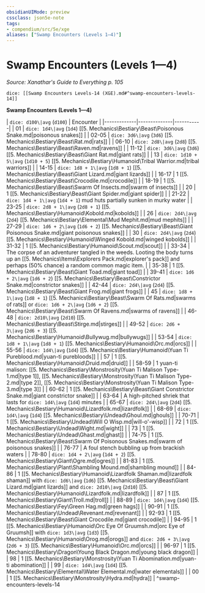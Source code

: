 ```yaml
---
obsidianUIMode: preview
cssclass: json5e-note
tags:
- compendium/src/5e/xge
aliases: ["Swamp Encounters (Levels 1—4)"]
---
```

# Swamp Encounters (Levels 1—4)
*Source: Xanathar's Guide to Everything p. 105* 

`dice: [[Swamp Encounters Levels-14 (XGE).md#^swamp-encounters-levels-14]]`

**Swamp Encounters (Levels 1—4)**

| `dice: d100\|avg` (`d100`) | Encounter |
|-------------|--------------|-----------|
| 01 | `dice: 1d4\|avg` (`1d4`) [[5. Mechanics\Bestiary\Beast\Poisonous Snake.md|poisonous snakes]] |
| 02-05 | `dice: 3d6\|avg` (`3d6`) [[5. Mechanics\Bestiary\Beast\Rat.md|rats]] |
| 06-10 | `dice: 2d8\|avg` (`2d8`) [[5. Mechanics\Bestiary\Beast\Raven.md|ravens]] |
| 11-12 | `dice: 3d6\|avg` (`3d6`) [[5. Mechanics\Bestiary\Beast\Giant Rat.md|giant rats]] |
| 13 | `dice: 1d10 + 5\|avg` (`1d10 + 5`) [[5. Mechanics\Bestiary\Humanoid\Tribal Warrior.md|tribal warriors]] |
| 14-15 | `dice: 1d8 + 1\|avg` (`1d8 + 1`) [[5. Mechanics\Bestiary\Beast\Giant Lizard.md|giant lizards]] |
| 16-17 | 1 [[5. Mechanics\Bestiary\Beast\Crocodile.md|crocodile]] |
| 18-19 | 1 [[5. Mechanics\Bestiary\Beast\Swarm Of Insects.md|swarm of insects]] |
| 20 | 1 [[5. Mechanics\Bestiary\Beast\Giant Spider.md|giant spider]] |
| 21-22 | `dice: 1d4 + 1\|avg` (`1d4 + 1`) mud huts partially sunken in murky water |
| 23-25 | `dice: 2d8 + 1\|avg` (`2d8 + 1`) [[5. Mechanics\Bestiary\Humanoid\Kobold.md|kobolds]] |
| 26 | `dice: 2d4\|avg` (`2d4`) [[5. Mechanics\Bestiary\Elemental\Mud Mephit.md|mud mephits]] |
| 27-29 | `dice: 1d6 + 2\|avg` (`1d6 + 2`) [[5. Mechanics\Bestiary\Beast\Giant Poisonous Snake.md|giant poisonous snakes]] |
| 30 | `dice: 2d4\|avg` (`2d4`) [[5. Mechanics\Bestiary\Humanoid\Winged Kobold.md|winged kobolds]] |
| 31-32 | 1 [[5. Mechanics\Bestiary\Humanoid\Scout.md|scout]] |
| 33-34 | The corpse of an adventurer tangled in the weeds. Looting the body turns up an [[5. Mechanics\Items\Explorers Pack.md|explorer's pack]] and perhaps (50% chance) a random common magic item. |
| 35-38 | 1 [[5. Mechanics\Bestiary\Beast\Giant Toad.md|giant toad]] |
| 39-41 | `dice: 1d6 + 2\|avg` (`1d6 + 2`) [[5. Mechanics\Bestiary\Beast\Constrictor Snake.md|constrictor snakes]] |
| 42-44 | `dice: 2d4\|avg` (`2d4`) [[5. Mechanics\Bestiary\Beast\Giant Frog.md|giant frogs]] |
| 45 | `dice: 1d8 + 1\|avg` (`1d8 + 1`) [[5. Mechanics\Bestiary\Beast\Swarm Of Rats.md|swarms of rats]] or `dice: 1d6 + 2\|avg` (`1d6 + 2`) [[5. Mechanics\Bestiary\Beast\Swarm Of Ravens.md|swarms of ravens]] |
| 46-48 | `dice: 2d10\|avg` (`2d10`) [[5. Mechanics\Bestiary\Beast\Stirge.md|stirges]] |
| 49-52 | `dice: 2d6 + 3\|avg` (`2d6 + 3`) [[5. Mechanics\Bestiary\Humanoid\Bullywug.md|bullywugs]] |
| 53-54 | `dice: 1d8 + 1\|avg` (`1d8 + 1`) [[5. Mechanics\Bestiary\Humanoid\Orc.md|orcs]] |
| 55-56 | `dice: 1d4\|avg` (`1d4`) [[5. Mechanics\Bestiary\Humanoid\Yuan Ti Pureblood.md|yuan-ti purebloods]] |
| 57 | 1 [[5. Mechanics\Bestiary\Humanoid\Druid.md|druid]] |
| 58-59 | 1 yuan-ti malison: [[5. Mechanics\Bestiary\Monstrosity\Yuan Ti Malison Type-1.md|type 1]], [[5. Mechanics\Bestiary\Monstrosity\Yuan Ti Malison Type-2.md|type 2]], [[5. Mechanics\Bestiary\Monstrosity\Yuan Ti Malison Type-3.md|type 3]] |
| 60-62 | 1 [[5. Mechanics\Bestiary\Beast\Giant Constrictor Snake.md|giant constrictor snake]] |
| 63-64 | A high-pitched shriek that lasts for `dice: 1d4\|avg` (`1d4`) minutes |
| 65-67 | `dice: 2d4\|avg` (`2d4`) [[5. Mechanics\Bestiary\Humanoid\Lizardfolk.md|lizardfolk]] |
| 68-69 | `dice: 1d4\|avg` (`1d4`) [[5. Mechanics\Bestiary\Undead\Ghoul.md|ghouls]] |
| 70-71 | 1 [[5. Mechanics\Bestiary\Undead\Will O Wisp.md|will-o'-wisp]] |
| 72 | 1 [[5. Mechanics\Bestiary\Undead\Wight.md|wight]] |
| 73 | 1 [[5. Mechanics\Bestiary\Undead\Ghast.md|ghast]] |
| 74-75 | 1 [[5. Mechanics\Bestiary\Beast\Swarm Of Poisonous Snakes.md|swarm of poisonous snakes]] |
| 76-77 | A foul stench bubbling up from brackish waters |
| 78-80 | `dice: 1d4 + 2\|avg` (`1d4 + 2`) [[5. Mechanics\Bestiary\Giant\Ogre.md|ogres]] |
| 81-83 | 1 [[5. Mechanics\Bestiary\Plant\Shambling Mound.md|shambling mound]] |
| 84-86 | 1 [[5. Mechanics\Bestiary\Humanoid\Lizardfolk Shaman.md|lizardfolk shaman]] with `dice: 1d6\|avg` (`1d6`) [[5. Mechanics\Bestiary\Beast\Giant Lizard.md|giant lizards]] and `dice: 2d10\|avg` (`2d10`) [[5. Mechanics\Bestiary\Humanoid\Lizardfolk.md|lizardfolk]] |
| 87 | 1 [[5. Mechanics\Bestiary\Giant\Troll.md|troll]] |
| 88-89 | `dice: 1d4\|avg` (`1d4`) [[5. Mechanics\Bestiary\Fey\Green Hag.md|green hags]] |
| 90-91 | 1 [[5. Mechanics\Bestiary\Undead\Revenant.md|revenant]] |
| 92-93 | 1 [[5. Mechanics\Bestiary\Beast\Giant Crocodile.md|giant crocodile]] |
| 94-95 | 1 [[5. Mechanics\Bestiary\Humanoid\Orc Eye Of Gruumsh.md|orc Eye of Gruumsh]] with `dice: 1d3\|avg` (`1d3`) [[5. Mechanics\Bestiary\Humanoid\Orog.md|orogs]] and `dice: 2d6 + 3\|avg` (`2d6 + 3`) [[5. Mechanics\Bestiary\Humanoid\Orc.md|orcs]] |
| 96-97 | 1 [[5. Mechanics\Bestiary\Dragon\Young Black Dragon.md|young black dragon]] |
| 98 | 1 [[5. Mechanics\Bestiary\Monstrosity\Yuan Ti Abomination.md|yuan-ti abomination]] |
| 99 | `dice: 1d4\|avg` (`1d4`) [[5. Mechanics\Bestiary\Elemental\Water Elemental.md|water elementals]] |
| 00 | 1 [[5. Mechanics\Bestiary\Monstrosity\Hydra.md|hydra]] |
^swamp-encounters-levels-14